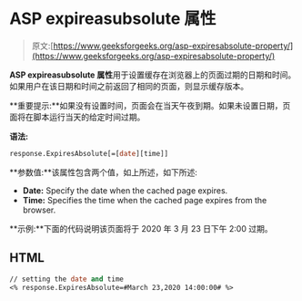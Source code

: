 # ASP expireasubsolute 属性

> 原文:[https://www.geeksforgeeks.org/asp-expiresabsolute-property/](https://www.geeksforgeeks.org/asp-expiresabsolute-property/)

**ASP expireasubsolute 属性**用于设置缓存在浏览器上的页面过期的日期和时间。如果用户在该日期和时间之前返回了相同的页面，则显示缓存版本。

**重要提示:**如果没有设置时间，页面会在当天午夜到期。如果未设置日期，页面将在脚本运行当天的给定时间过期。

**语法:**

```vb
response.ExpiresAbsolute[=[date][time]] 

```

**参数值:**该属性包含两个值，如上所述，如下所述:

*   **Date:** Specify the date when the cached page expires.
*   **Time:** Specifies the time when the cached page expires from the browser.

**示例:**下面的代码说明该页面将于 2020 年 3 月 23 日下午 2:00 过期。

## HTML

```vb
// setting the date and time 
<% response.ExpiresAbsolute=#March 23,2020 14:00:00# %>
```